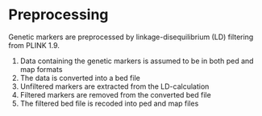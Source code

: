 # Preprocessing

Genetic markers are preprocessed by linkage-disequilibrium (LD) filtering from PLINK 1.9.

1) Data containing the genetic markers is assumed to be in both ped and map formats
2) The data is converted into a bed file
3) Unfiltered markers are extracted from the LD-calculation
4) Filtered markers are removed from the converted bed file
5) The filtered bed file is recoded into ped and map files
